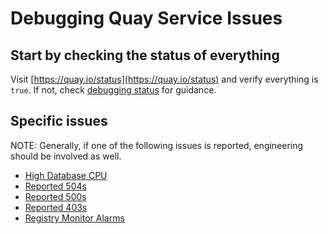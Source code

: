 # Debugging Quay Service Issues

## Start by checking the status of everything

Visit [https://quay.io/status](https://quay.io/status) and verify everything is `true`. If not, check [debugging status](status.md) for guidance.

## Specific issues

NOTE: Generally, if one of the following issues is reported, engineering should be involved as well.

- [High Database CPU](high-database-cpu.md)
- [Reported 504s](registry-504.md)
- [Reported 500s](api-500.md)
- [Reported 403s](api-403.md)
- [Registry Monitor Alarms](monitor-issues.md)
